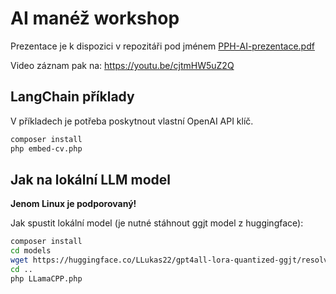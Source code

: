 # AI manéž workshop

Prezentace je k dispozici v repozitáři pod jménem [PPH-AI-prezentace.pdf](PPH-AI-prezentace.pdf)

Video záznam pak na: https://youtu.be/cjtmHW5uZ2Q

## LangChain příklady

V příkladech je potřeba poskytnout vlastní OpenAI API klíč.

```bash
composer install
php embed-cv.php
```

## Jak na lokální LLM model

**Jenom Linux je podporovaný!**

Jak spustit lokální model (je nutné stáhnout ggjt model z huggingface):
```bash
composer install
cd models
wget https://huggingface.co/LLukas22/gpt4all-lora-quantized-ggjt/resolve/main/ggjt-model.bin
cd ..
php LLamaCPP.php
```
